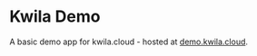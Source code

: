 # Kwila Demo

A basic demo app for kwila.cloud - hosted at [demo.kwila.cloud](https://demo.kwila.cloud).
